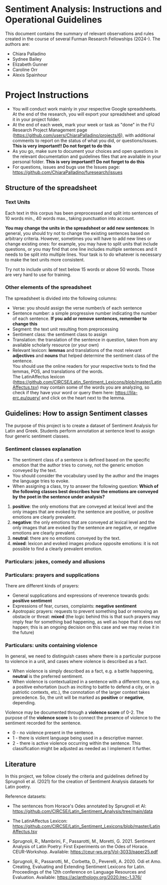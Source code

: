 # Sentiment Analysis: Instructions and Operational Guidelines

This document contains the summary of relevant observations and rules created in the course of several Furman Research Fellowships (2024-). 
The authors are: 

* Chiara Palladino
* Sydnee Bailey
* Elizabeth Gunner 
* Caroline Orr
* Alexis Spainhour

# Project Instructions 

* You will conduct work mainly in your respective Google spreadsheets. At the end of the research, you will export your spreadsheet and upload it in your project folder. 
* At the end of each week, mark your week or task as "done" in the FU Research Project Management page (https://github.com/users/ChiaraPalladino/projects/6), with additional comments to report on the status of what you did, or questions/issues. **This is very important!! Do not forget to do this**  
* As you go, make sure to document your choices and open questions in the relevant documentation and guidelines files that are available in your personal folder. **This is very important!! Do not forget to do this**
* For questions, issues and bugs use the Issues page: https://github.com/ChiaraPalladino/furesearch/issues

## Structure of the spreadsheet 

### Text Units 
Each text in this corpus has been preprocessed and split into sentences of 10 words min., 40 words max., taking punctuation into account. 

**You may change the units in the spreadsheet or add new sentences**: In general, you should try not to change the existing sentences based on arbitrary criteria. However, sometimes you will have to add new lines or change existing ones: for example, you may have to split units that include questions, or you may find that one line includes multiple sentences and it needs to be split into multiple lines. Your task is to do whatever is necessary to make the text units more consistent. 

Try not to include units of text below 15 words or above 50 words. Those are very hard to use for training. 

### Other elements of the spreadsheet
The spreadsheet is divided into the following columns: 
* Verse: you should assign the verse number/s of each sentence
* Sentence number: a simple progressive number indicating the number of each sentence. **If you add or remove sentences, remember to change this** 
* Segment: the text unit resulting from preprocessing
* Sentiment class: the sentiment class to assign
* Translation: the translation of the sentence in question, taken from any available scholarly resource (or your own)
* Relevant lexicon: **lemmas** and translations of the most relevant **adjectives** and **nouns** that helped determine the sentiment class of the sentence.      
          You should use the online readers for your respective texts to find the lemmas, POS, and translations of the words.     
          The LatinAffectus lexicon (https://github.com/CIRCSE/Latin_Sentiment_Lexicons/blob/master/LatinAffectus.tsv) may contain some of the words you are analyzing, so check if they have your word or query them here: https://lila-erc.eu/query/ and click on the heart next to the lemma. 

## Guidelines: How to assign Sentiment classes

The purpose of this project is to create a dataset of Sentiment Analysis for Latin and Greek. Students perform annotation at sentence level to assign four generic sentiment classes. 

### Sentiment classes explanation

* The sentiment class of a sentence is defined based on the specific emotion that the author tries to convey, not the generic emotion conveyed by the text.
* You should consider the vocabulary used by the author and the images the language tries to evoke.
* When assigning a class, try to answer the following question: **Which of the following classes best describes how the emotions are conveyed by the poet in the sentence under analysis?**
  
1.  **positive**: the only emotions that are conveyed at lexical level and the only images that are evoked by the sentence are positive, or positive emotions are clearly prevalent.     
2.  **negative**: the only emotions that are conveyed at lexical level and the only images that are evoked by the sentence are negative, or negative emotions are clearly prevalent.      
3.  **neutral**: there are no emotions conveyed by the text.      
4.  **mixed**: lexicon and evoked images produce opposite emotions: it is not possible to find a clearly prevalent emotion.

### Particulars: jokes, comedy and allusions 


### Particulars: prayers and supplications
There are different kinds of prayers: 
* General supplications and expressions of reverence towards gods: **positive sentiment**
* Expressions of fear, curses, complaints: **negative sentiment**
* Apotropaic prayers: requests to prevent something bad or removing an obstacle or threat: **mixed** (the logic behind this is that such prayers may imply fear for something bad happening, as well as hope that it does not happen; this is an ongoing decision on this case and we may revise it in the future)

### Particulars: units containing violence 
In general, we need to distinguish cases where there is a particular purpose to violence in a unit, and cases where violence is described as a fact. 
* When violence is simply described as a fact, e.g. a battle happening, **neutral** is the preferred sentiment.
* When violence is contextualized in a sentence with a different tone, e.g. a positive exhortation (such as inciting to battle to defend a city, or in patriotic contexts, etc.), the connotation of the larger context takes precedence. So, the unit will be marked as **positive** or **negative**, depending. 

Violence may be documented through a **violence score** of 0-2. The purpose of the **violence score** is to connect the presence of violence to the sentiment recorded for the sentence. 
* 0 - no violence present in the sentence.
* 1 - there is violent language being used in a descriptive manner.
* 2 - there is active violence occurring within the sentence. This classification might be adjusted as needed as I implement it further.

## Literature 
In this project, we follow closely the criteria and guidelines defined by Sprugnoli et al. (2021) for the creation of Sentiment Analysis datasets for Latin poetry. 

Reference datasets: 
* The sentences from Horace's Odes annotated by Sprugnoli et Al: https://github.com/CIRCSE/Latin_Sentiment_Analysis/tree/main/data
* The LatinAffectus Lexicon: https://github.com/CIRCSE/Latin_Sentiment_Lexicons/blob/master/LatinAffectus.tsv

* Sprugnoli, R., Mambrini, F., Passarotti, M., Moretti, G. 2021. Sentiment Analysis of Latin Poetry: First Experiments on the Odes of Horace. CEUR-Workshop. Available: https://ceur-ws.org/Vol-3033/paper25.pdf
* Sprugnoli, R., Passarotti, M., Corbetta, D., Peverelli, A. 2020. Odi et Amo. Creating, Evaluating and Extending Sentiment Lexicons for Latin. Proceedings of the 12th conference on Language Resources and Evaluation. Available: https://aclanthology.org/2020.lrec-1.376/
